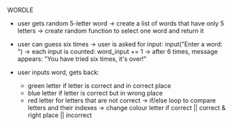 WORDLE

- user gets random 5-letter word
-> create a list of words that have only 5 letters
-> create random function to select one word and return it

- user can guess six times
-> user is asked for input: input("Enter a word: ")
-> each input is counted: word_input += 1
-> after 6 times, message appears: "You have tried six times, it's over!"

- user inputs word, gets back:
    - green letter if letter is correct and in correct place
    - blue letter if letter is correct but in wrong place
    - red letter for letters that are not correct
-> if/else loop to compare letters and their indexes
-> change colour letter if correct || correct & right place || incorrect